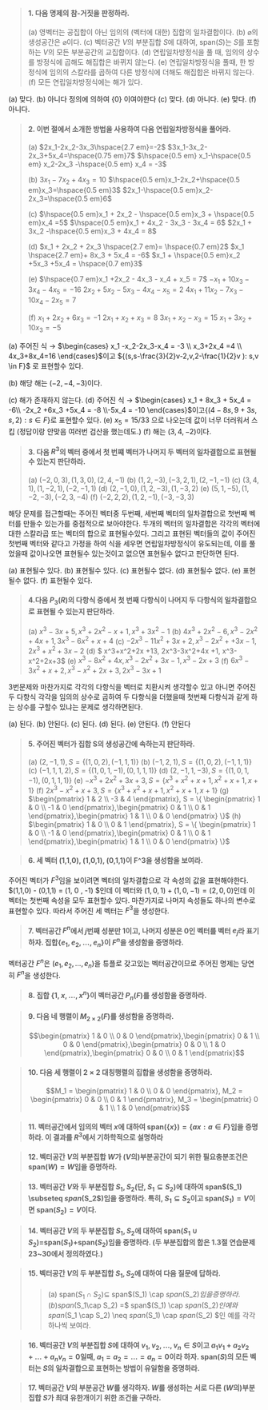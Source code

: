 > #### 1. 다음 명제의 참-거짓을 판정하라.
> (a) 영벡터는 공집합이 아닌 임의의 (벡터에 대한) 집합의 일차결합이다.
> (b) $\varnothing$의 생성공간은 $\varnothing$이다.
> (c) 벡터공간 $V$의 부분집합 $S$에 대하여, span($S$)는 $S$를 포함하는 $V$의 모든 부분공간의 교집합이다.
> (d) 연립일차방정식을 풀 때, 임의의 상수를 방정식에 곱해도 해집합은 바뀌지 않는다.
> (e) 연립일차방정식을 풀때, 한 방정식에 임의의 스칼라를 곱하여 다른 방정식에 더해도 해집합은 바뀌지 않는다.
> (f) 모든 연립일차방정식에는 해가 있다.

(a) 맞다.
(b) 아니다 정의에 의하여 $\{0\}$ 이여야한다
(c) 맞다.
(d) 아니다.
(e) 맞다.
(f) 아니다.

> #### 2. 이번 절에서 소개한 방법을 사용하여 다음 연립일차방정식을 풀어라.
> (a)
> $2x_1-2x_2-3x_3\hspace{2.7 em}=-2$
> $3x_1-3x_2-2x_3+5x_4=\hspace{0.75 em}7$
> $\hspace{0.5 em} x_1-\hspace{0.5 em} x_2-2x_3 -\hspace{0.5 em} x_4 = -3$  
>
> (b)
> $3x_1 - 7x_2 + 4x_3 = 10$
> $\hspace{0.5 em}x_1-2x_2+\hspace{0.5 em}x_3=\hspace{0.5 em}3$
> $2x_1-\hspace{0.5 em}x_2-2x_3=\hspace{0.5 em}6$
>
> (c)
> $\hspace{0.5 em}x_1 + 2x_2 - \hspace{0.5 em}x_3 + \hspace{0.5 em}x_4 =5$
> $\hspace{0.5 em}x_1 + 4x_2 - 3x_3 - 3x_4 = 6$
> $2x_1 + 3x_2 -\hspace{0.5 em}x_3 + 4x_4 = 8$
>
> (d)
> $x_1 + 2x_2 + 2x_3 \hspace{2.7 em}= \hspace{0.7 em}2$
> $x_1 \hspace{2.7 em}+ 8x_3 + 5x_4 = -6$
> $x_1 + \hspace{0.5 em}x_2 +5x_3 +5x_4 = \hspace{0.7 em}3$
>
> (e)
> $\hspace{0.7 em}x_1 +2x_2 - 4x_3 - x_4 + x_5 = 7$
> $-x_1 + 10 x_3 - 3x_4 - 4x_5 = -16$
> $2x_2+5x_2- 5x_3 -4x_4 - x_5=2$
> $4x_1 + 11x_2 - 7x_3 -10x_4 -2x_5 = 7$
> 
> (f)
> $x_1 +2x_2 + 6x_3 = -1$
> $2x_1 + x_2 + x_3 = 8$
> $3x_1 + x_2 - x_3 = 15$
> $x_1 + 3x_2 + 10x_3 = -5$

(a) 주어진 식 $\longrightarrow$ $\begin{cases} x_1 -x_2-2x_3-x_4 = -3 \\ x_3+2x_4 =4 \\ 4x_3+8x_4=16 \end{cases}$이고 ${(s,s-\frac{3}{2}v-2,v,2-\frac{1}{2}v ): s,v \in F}$ 로 표현할수 있다.

(b) 해당 해는 $(-2,-4,-3)$이다.

(c) 해가 존재하지 않는다.
(d) 주어진 식 $\longrightarrow$ $\begin{cases}  x_1 + 8x_3 + 5x_4 = -6\\ -2x_2 +6x_3 +5x_4 = -8  \\-5x_4 = -10  \end{cases}$이고$\{(4-8s, 9+3s,s,2): s \in F \}$로 표현할수 있다.
(e) $x_5 = 15/33$ 으로 나오는데 값이 너무 더러워서 스킵 (정답이랑 안맞음 여러번 검산을 했는데도.)
(f) 해는 $(3,4,-2)$이다.
> #### 3. 다음 $R^3$의 벡터 중에서 첫 번쨰 벡터가 나머지 두 벡터의 일차결합으로 표현될 수 있는지 판단하라.
> (a) $(-2,0,3), (1,3,0), (2,4,-1)$
> (b) $(1,2,-3), (-3,2,1),(2,-1,-1)$
> (c) $(3,4,1),(1,-2,1),(-2,-1,1)$
> (d) $(2, -1,0),(1,2,-3),(1,-3,2)$
> (e) $(5,1,-5),(1,-2,-3),(-2,3,-4)$
> (f) $(-2,2,2),(1,2,-1),(-3,-3,3)$

해당 문제를 접근할때는 주어진 벡터중 두번째, 세번째 벡터의 일차결합으로 첫번째 벡터를 만들수 있는가를 중점적으로 보아야한다. 두개의 벡터의 일차결합은 각각의 벡터에대한 스칼라곱 또는 벡터의 합으로 표현될수있다. 그리고 표현된 벡터들의 값이 주어진 첫번째 벡터와 같다고 가정을 하여 식을 세우면 연립일차방정식이 유도되는데, 이를 풀었을때 값이나오면 표현될수 있는것이고 없으면 표현될수 없다고 판단하면 된다. 

(a) 표현될수 있다. 
(b) 표현될수 있다.
(c) 표현될수 없다.
(d) 표현될수 없다.
(e) 표현될수 없다.
(f) 표현될수 있다.
> #### 4.다음 $P_3(R)$의 다항식 중에서 첫 번째 다항식이 나머지 두 다항식의 일차결합으로 표현될 수 있는지 판단하라.
> (a) $x^3-3x+5, x^3 + 2x^2 -x +1, x^3 + 3x^2 -1$
> (b) $4x^3 +2x^2 -6, x^3-2x^2+4x +1,3x^3-6x^2 +x +4$
> (c) $-2x^3 -11x^2 + 3x +2 , x^3 -2x^2 + +3x - 1 , 2x^3+x^2+3x-2$
> (d) $ x^3+x^2+2x +13, 2x^3-3x^2+4x +1, x^3-x^2+2x+3$
> (e) $x^3 -8x^2 +4x, x^3 -2x^2 +3x -1 , x^3 -2x +3$
> (f) $6x^3-3x^2 +x +2, x^3 -x^2 +2x + 3, 2x^3-3x +1$

3번문제와 마찬가지로 각각의 다항식을 벡터로 치환시켜 생각할수 있고 아니면 주어진 두 다항식 각각을 임의의 상수로 곱하여 두 다항식을 더했을때 첫번째 다항식과 같게 하는 상수를 구할수 있냐는 문제로 생각하면된다.

(a) 된다.
(b) 안된다.
(c) 된다.
(d) 된다.
(e) 안된다.
(f) 안된다

> #### 5. 주어진 벡터가 집합 S의 생성공간에 속하는지 판단하라.
> (a) $(2, -1,1), S = \{(1,0,2),(-1,1,1)\}$
> (b) $(-1,2,1), S =\{(1,0,2),(-1,1,1)\}$
> (c) $(-1,1,1,2), S=\{(1,0,1,-1),(0,1,1,1)\}$
> (d) $(2,-1,1,-3), S=\{(1,0,1,-1),(0,1,1,1)\}$
> (e) $-x^3 +2x^2 +3x +3 , S=\{x^3+x^2+x+1,x^2+x+1,x+1\}$
> (f) $2x^3 -x^2 +x+3, S=\{x^3 +x^2+x+1,x^2+x+1,x+1\}$
> (g) $\begin{pmatrix} 1 & 2 \\ -3 & 4 \end{pmatrix}, S = \{ \begin{pmatrix} 1 & 0 \\ -1 & 0 \end{pmatrix},\begin{pmatrix} 0 & 1 \\ 0 & 1 \end{pmatrix},\begin{pmatrix} 1 & 1 \\ 0 & 0 \end{pmatrix} \}$
> (h) $\begin{pmatrix} 1 & 0 \\ 0 & 1 \end{pmatrix}, S = \{ \begin{pmatrix} 1 & 0 \\ -1 & 0 \end{pmatrix},\begin{pmatrix} 0 & 1 \\ 0 & 1 \end{pmatrix},\begin{pmatrix} 1 & 1 \\ 0 & 0 \end{pmatrix} \}$

> #### 6. 세 벡터 (1,1,0), (1,0,1), (0,1,1)이 F^3을 생성함을 보여라.
주어진 벡터가 $F^3$임을 보이려면 벡터의 일차결합으로 각 속성의 값을 표현해야한다. $(1,1,0) - (0,1,1) = (1, 0 , -1) $인데 이 벡터와 $(1,0,1) +(1,0,-1) = (2,0,0)$인데 이벡터는 첫번째 속성을 모두 표현할수 있다. 마찬가지로 나머지 속성들도 하나의 변수로 표현할수 있다. 따라서 주어진 세 벡터는 $F^3$을 생성한다.
> #### 7. 벡터공간 $F^n$에서 $j$번째 성분만 1이고, 나머지 성분은 0인 벡터를 벡터 $e_j$라 표기하자. 집합$\{e_1,e_2,\dotsc,e_n\}$이 $F^n$을 생성함을 증명하라.
벡터공간 $F^n$은 $(e_1,e_2,\dotsc,e_n)$을 튜플로 갖고있는 벡터공간이므로 주어진 명제는 당연히 $F^n$을 생성한다. 
> #### 8. 집합 $\{1,x,\dotsc,x^n\}$이 벡터공간 $P_n(F)$를 생성함을 증명하라.

> #### 9. 다음 네 행렬이 $M_{2\times 2}(F)$를 생성함을 증명하라.  
> $$\begin{pmatrix} 1 & 0 \\ 0 & 0 \end{pmatrix},\begin{pmatrix} 0 & 1 \\ 0 & 0 \end{pmatrix},\begin{pmatrix} 0 & 0 \\ 1 & 0 \end{pmatrix},\begin{pmatrix} 0 & 0 \\ 0 & 1 \end{pmatrix}$$

> #### 10. 다음 세 행렬이 $2\times 2$ 대칭행렬의 집합을 생성함을 증명하라. 
>  $$M_1 = \begin{pmatrix} 1 & 0 \\ 0 & 0 \end{pmatrix}, M_2 = \begin{pmatrix} 0 & 0 \\ 0 & 1 \end{pmatrix}, M_3 = \begin{pmatrix} 0 & 1 \\ 1 & 0 \end{pmatrix}$$

> #### 11. 벡터공간에서 임의의 벡터 $x$에 대하여 span$(\{x\}) =\{ax:a\in F\}$임을 증명하라. 이 결과를 $R^3$에서 기하학적으로 설명하라

> #### 12. 벡터공간 $V$의 부분집합 $W$가 ($V$의)부분공간이 되기 위한 필요충분조건은 span$(W) = W$임을 증명하라.

> #### 13. 벡터공간 $V$와 두 부분집합 $S_1,S_2$(단, $S_1 \subseteq S_2$)에 대하여 span$(S_1) \subseteq $span($S_2$)임을 증명하라. 특히, $S_1 \subseteq S_2$이고 span($S_1) = V$이면 span$(S_2)=V$이다. 

> #### 14. 벡터공간 $V$의 두 부분집합 $S_1,S_2$에 대하여 span$(S_1 \cup S_2)=$span($S_1)+$span$(S_2)$임을 증명하라. (두 부분집합의 합은 1.3절 연습문제 23~30에서 정의하였다.)

> #### 15. 벡터공간 $V$의 두 부분집합 $S_1, S_2$에 대하여 다음 질문에 답하라.
>> (a) span$(S_1\cap S_2) \subseteq$ span$(S_1) \cap $span$(S_2)$임을 증명하라.
>> (b) span$(S_1\cap S_2) =$ span$(S_1) \cap $span$(S_2)$인 예와 span$(S_1 \cap S_2) \neq $span$(S_1) \cap $span$(S_2) $인 예를 각각 하나씩 보여라.

> #### 16. 벡터공간 $V$의 부분집합 $S$에 대하여 $v_1,v_2,\dotsc ,v_n \in S$이고 $a_1v_1+a_2v_2+\dots+a_nv_n=0$일때, $a_1=a_2=\dots=a_n=0$이라 하자. span$(S)$의 모든 벡터는 $S$의 일차결합으로 표현하는 방법이 유일함을 증명하라.

> #### 17. 벡터공간 $V$의 부분공간 $W$를 생각하자. $W$를 생성하는 서로 다른 $(W$의)부분집합 $S$가 최대 유한개이기 위한 조건을 구하라.